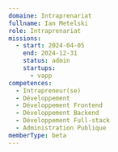 ```yaml
---
domaine: Intraprenariat
fullname: Ian Metelski
role: Intraprenariat
missions:
  - start: 2024-04-05
    end: 2024-12-31
    status: admin
    startups:
      - vapp
competences:
  - Intrapreneur(se)
  - Développement
  - Développement Frontend
  - Développement Backend
  - Développement Full-stack
  - Administration Publique
memberType: beta
---
```

